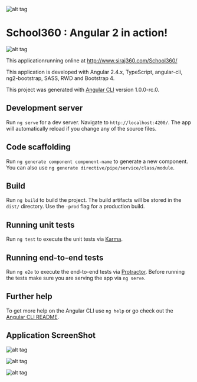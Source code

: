 ![alt tag](https://yt3.ggpht.com/-NXR_RPbtSBU/AAAAAAAAAAI/AAAAAAAAAAA/qsMT6VMwojU/s88-c-k-no/photo.jpg) 

# School360 : Angular 2 in action!

![alt tag](https://github.com/SirajGadhia/School360/blob/master/S360H.PNG)

This applicationrunning online at http://www.siraj360.com/School360/ 

This application is developed with Angular 2.4.x, TypeScript, angular-cli, ng2-bootstrap, SASS, RWD and Bootstrap 4.

This project was generated with [Angular CLI](https://github.com/angular/angular-cli) version 1.0.0-rc.0.

## Development server
Run `ng serve` for a dev server. Navigate to `http://localhost:4200/`. The app will automatically reload if you change any of the source files.

## Code scaffolding

Run `ng generate component component-name` to generate a new component. You can also use `ng generate directive/pipe/service/class/module`.

## Build

Run `ng build` to build the project. The build artifacts will be stored in the `dist/` directory. Use the `-prod` flag for a production build.

## Running unit tests

Run `ng test` to execute the unit tests via [Karma](https://karma-runner.github.io).

## Running end-to-end tests

Run `ng e2e` to execute the end-to-end tests via [Protractor](http://www.protractortest.org/).
Before running the tests make sure you are serving the app via `ng serve`.

## Further help

To get more help on the Angular CLI use `ng help` or go check out the [Angular CLI README](https://github.com/angular/angular-cli/blob/master/README.md).

## Application ScreenShot

![alt tag](https://github.com/SirajGadhia/School360/blob/master/S3601.PNG)

![alt tag](https://github.com/SirajGadhia/School360/blob/master/S3602.PNG)

![alt tag](https://github.com/SirajGadhia/School360/blob/master/S3603.PNG)


